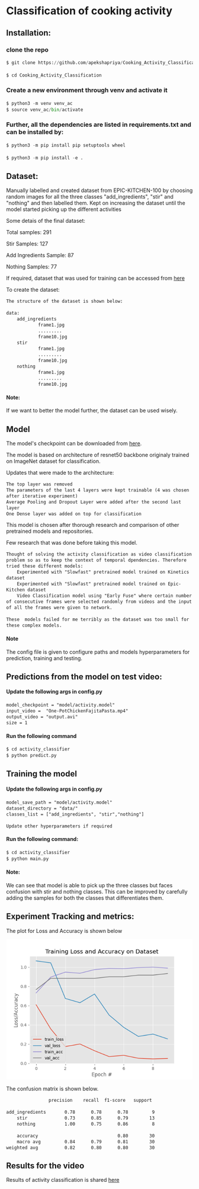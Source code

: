# Classification of cooking activity



## Installation:

### clone the repo
```python
$ git clone https://github.com/apekshapriya/Cooking_Activity_Classification.git

$ cd Cooking_Activity_Classification
```

### Create a new environment through venv and activate it

``` python
$ python3 -m venv venv_ac
$ source venv_ac/bin/activate
``` 

### Further, all the dependencies are listed in requirements.txt and can be installed by:

``` python
$ python3 -m pip install pip setuptools wheel

$ python3 -m pip install -e .
```

## Dataset:
 
Manually labelled and created dataset from EPIC-KITCHEN-100 by choosing random images for all the three classes "add_ingredients", "stir" and "nothing" and then labelled them. Kept on increasing the dataset until the model started picking up the different activities


Some detais of the final dataset:

Total samples:  291

Stir Samples: 127

Add Ingredients Sample: 87

Nothing Samples:  77


If required, dataset that was used for training can be accessed from [here](https://drive.google.com/drive/folders/1QWs9cNZ-_InbOgmaW0jwdbA54rjILfs-?usp=sharing)

To create the dataset:

    The structure of the dataset is shown below:
    
    data:
        add_ingredients
                frame1.jpg
                .........
                frame10.jpg
        stir
                frame1.jpg
                .........
                frame10.jpg
        nothing
                frame1.jpg
                .........
                frame10.jpg


#### Note: 

If we want to better the model further, the dataset can be used wisely. 


## Model

The model's checkpoint can be downloaded from [here](https://drive.google.com/drive/folders/1ad8UC83DibC9QWPH1lm1sD3ypU7ovV02?usp=sharing).


The model is based on architecture of resnet50 backbone originaly trained on ImageNet dataset for classification. 


Updates that were made to the architecture:

    The top layer was removed
    The parameters of the last 4 layers were kept trainable (4 was chosen after iterative experiment)
    Average Pooling and Dropout Layer were added after the second last layer
    One Dense layer was added on top for classification


This model is chosen after thorough research and comparison of other pretrained models and repositories.

Few research that was done before taking this model.

    Thought of solving the activity classification as video classification problem so as to keep the context of temporal dpendencies. Therefore tried these different models:
        Experimented with "Slowfast" pretrained model trained on Kinetics dataset
        Experimented with "Slowfast" pretrained model trained on Epic-Kitchen dataset
        Video Classification model using "Early Fuse" where certain number of consecutive frames were selected randomly from videos and the input of all the frames were given to network.

    These  models failed for me terribly as the dataset was too small for these complex models.



#### Note
The config file is given to configure paths and models hyperparameters for prediction, training and testing.

## Predictions from the model on test video:

#### Update the following args in config.py

    model_checkpoint = "model/activity.model"
    input_video =  "One-PotChickenFajitaPasta.mp4"
    output_video = "output.avi"
    size = 1 


#### Run the following command

```python
$ cd activity_classifier
$ python predict.py 

```

## Training the model

#### Update the following args in config.py

    model_save_path = "model/activity.model"
    dataset_directory = "data/"
    classes_list = ["add_ingredients", "stir","nothing"]

    Update other hyperparameters if required

#### Run the following command:

```python
$ cd activity_classifier
$ python main.py 
```


#### Note:

We can see that model is able to pick up the three classes but faces confusion with stir and nothing classes. This can be improved by carefully adding the samples for both the classes that differentiates them.


## Experiment Tracking and metrics:

The plot for Loss and Accuracy is shown below

![Loss_and_Accuracy_plot](https://github.com/apekshapriya/Cooking_Activity_Classification/blob/master/plots/plot_latest.png)


The confusion matrix is shown below.
                
                    precision    recall  f1-score   support

    add_ingredients       0.78      0.78      0.78         9
        stir              0.73      0.85      0.79        13
        nothing           1.00      0.75      0.86         8

        accuracy                              0.80        30
        macro avg         0.84      0.79      0.81        30
    weighted avg          0.82      0.80      0.80        30


## Results for the video

Results of activity classification is shared [here](https://drive.google.com/file/d/1Gh9HojqNytg3u6Aj-SlYtRJH7YWYdQ6n/view?usp=sharing)